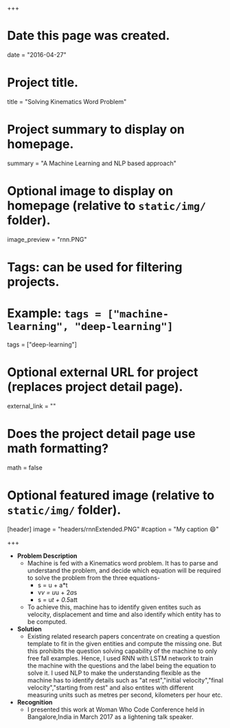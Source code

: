 +++
# Date this page was created.
date = "2016-04-27"

# Project title.
title = "Solving Kinematics Word Problem"

# Project summary to display on homepage.
summary = "A Machine Learning and NLP based approach"

# Optional image to display on homepage (relative to `static/img/` folder).
image_preview = "rnn.PNG"

# Tags: can be used for filtering projects.
# Example: `tags = ["machine-learning", "deep-learning"]`
tags = ["deep-learning"]

# Optional external URL for project (replaces project detail page).
external_link = ""

# Does the project detail page use math formatting?
math = false

# Optional featured image (relative to `static/img/` folder).
[header]
image = "headers/rnnExtended.PNG"
#caption = "My caption :smile:"

+++

* **Problem Description**
	* Machine is fed with a Kinematics word problem. It has to parse and understand the problem, and decide which equation will be required to solve the problem from the three equations-
		* s = u + a*t
		* v*v = u*u + 2*a*s
		* s = u*t + 0.5*a*t*t
	* To achieve this, machine has to identify given entites such as velocity, displacement and time and also identify which entity has to be computed. 
* **Solution**
	* Existing related research papers concentrate on creating a question template to fit in the given entities and compute the missing one. But this prohibits the question solving capability of the machine to only free fall examples. Hence, I used RNN with LSTM network to train the machine with the questions and the label being the equation to solve it. I used NLP to make the understanding flexible as the machine has to identify details such as "at rest","initial velocity","final velocity","starting from rest" and also entites with different measuring  units such as metres per second, kilometers per hour etc.
* **Recognition**
	* I presented this work at Woman Who Code Conference held in Bangalore,India in March 2017 as a lightening talk speaker.